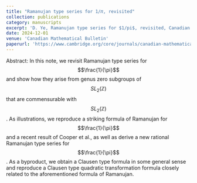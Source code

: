 ```yaml
---
title: "Ramanujan type series for 1/𝜋, revisited"
collection: publications
category: manuscripts
excerpt: 'D. Ye, Ramanujan type series for $1/pi$, revisited, Canadian Mathematical Bulletin, 67 (2024), no. 2, 350–368.'
date: 2024-12-01
venue: 'Canadian Mathematical Bulletin'
paperurl: 'https://www.cambridge.org/core/journals/canadian-mathematical-bulletin/article/ramanujantype-series-for-frac-1pi-revisited/836AC22E34C43000EFA649631F395FAC'
---
```


Abstract: In this note, we revisit Ramanujan type series for $$\frac{1}{\pi}$$ and show how they arise from genus zero subgroups of $${SL}_{2}(\mathbb{Z})$$ that are commensurable with $${SL}_{2}(\mathbb{Z})$$. As illustrations, we reproduce a striking formula of Ramanujan for $$\frac{1}{\pi}$$ and a recent result of Cooper et al., as well as derive a new rational Ramanujan type series for $$\frac{1}{\pi}$$. As a byproduct, we obtain a Clausen type formula in some general sense and reproduce a Clausen type quadratic transformation formula closely related to the aforementioned formula of Ramanujan.
